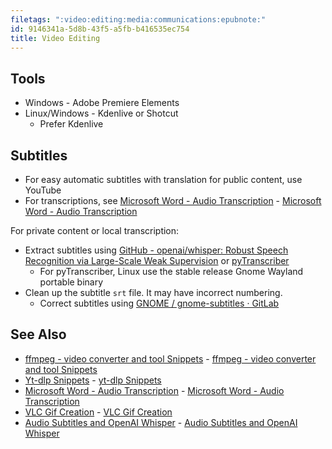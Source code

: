 ```yaml
---
filetags: ":video:editing:media:communications:epubnote:"
id: 9146341a-5d8b-43f5-a5fb-b416535ec754
title: Video Editing
---
```


## Tools

- Windows - Adobe Premiere Elements
- Linux/Windows - Kdenlive or Shotcut
  - Prefer Kdenlive

## Subtitles

- For easy automatic subtitles with translation for public content, use
  YouTube
- For transcriptions, see [Microsoft Word - Audio
  Transcription](../005-tech-microsoft-word-audio-transcription) -
  [Microsoft Word - Audio
  Transcription](id:a1d18314-3499-4376-87c4-667954f8e0ca)

For private content or local transcription:

- Extract subtitles using [GitHub - openai/whisper: Robust Speech
  Recognition via Large-Scale Weak
  Supervision](https://github.com/openai/whisper) or
  [pyTranscriber](https://github.com/raryelcostasouza/pyTranscriber)
  - For pyTranscriber, Linux use the stable release Gnome Wayland
    portable binary
- Clean up the subtitle `srt` file. It may have incorrect numbering.
  - Correct subtitles using [GNOME / gnome-subtitles ·
    GitLab](https://gitlab.gnome.md/GNOME/gnome-subtitles)

## See Also

- [ffmpeg - video converter and tool
  Snippets](../005-computer-snippets-ffmpeg) - [ffmpeg - video converter
  and tool Snippets](id:7dd8e1e7-2d9a-4a67-860f-250205d1286f)
- [Yt-dlp Snippets](../005-computer-snippets-youtube-yt-dlp) - [yt-dlp
  Snippets](id:4cc04c35-2c98-4bcf-84ef-e51148ca8e3c)
- [Microsoft Word - Audio
  Transcription](../005-tech-microsoft-word-audio-transcription) -
  [Microsoft Word - Audio
  Transcription](id:a1d18314-3499-4376-87c4-667954f8e0ca)
- [VLC Gif Creation](../005-tech-vlc-gif-creation) - [VLC Gif
  Creation](id:0c67af45-ba04-49fb-a91f-f1e1004b49b5)
- [Audio Subtitles and OpenAI
  Whisper](../006-3-tech-ai-audio-subtitles-whisper) - [Audio Subtitles
  and OpenAI Whisper](id:2ba9f6d2-10f2-4c27-b781-ee754d1423b4)
